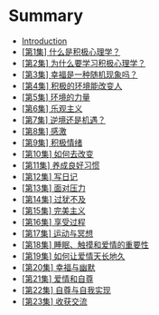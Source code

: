 # Summary

* [Introduction](README.md)
* [\[第1集\] 什么是积极心理学？ ](chapter1.md)
* [\[第2集\] 为什么要学习积极心理学？  ](di-er-jiang.md)
* [\[第3集\] 幸福是一种随机现象吗？  ](di-3-jiang.md)
* [\[第4集\] 积极的环境能改变人      ](4.md)
* [\[第5集\] 环境的力量  ](5.md)
* [\[第6集\] 乐观主义 ](6.md)
* [\[第7集\] 逆境还是机遇？ ](7.md)
* [\[第8集\] 感激](8.md)
* [\[第9集\] 积极情绪  ](9.md)
* [\[第10集\] 如何去改变  ](10.md)
* [\[第11集\] 养成良好习惯](11.md)
* [\[第12集\] 写日记](12.md)
* [\[第13集\] 面对压力](13.md)
* [\[第14集\] 过犹不及](14.md)
* [\[第15集\] 完美主义](15.md)
* [\[第16集\] 享受过程](16.md)
* [\[第17集\] 运动与冥想](17.md)
* [\[第18集\] 睡眠、触摸和爱情的重要性  ](18.md)
* [\[第19集\] 如何让爱情天长地久  ](19.md)
* [\[第20集\] 幸福与幽默 ](20.md)
* [\[第21集\] 爱情和自尊](21.md)
* [\[第22集\] 自尊与自我实现](22.md)
* [\[第23集\] 收获交流](23.md)

